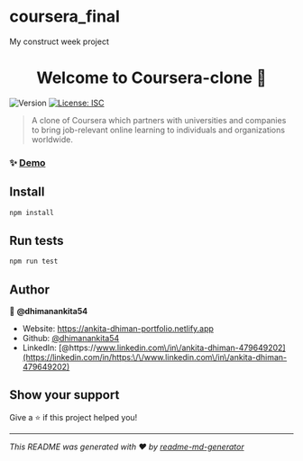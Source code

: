 # coursera_final
 My construct week project
<h1 align="center">Welcome to Coursera-clone 👋</h1>
<p>
  <img alt="Version" src="https://img.shields.io/badge/version-1.0.0-blue.svg?cacheSeconds=2592000" />
  <a href="#" target="_blank">
    <img alt="License: ISC" src="https://img.shields.io/badge/License-ISC-yellow.svg" />
  </a>
</p>

> A clone of Coursera which partners with universities and companies to bring job-relevant online learning to individuals and organizations worldwide. 

### ✨ [Demo](https://courseraclone-backend.herokuapp.com)

## Install

```sh
npm install
```

## Run tests

```sh
npm run test
```

## Author

👤 **@dhimanankita54**

* Website: https://ankita-dhiman-portfolio.netlify.app
* Github: [@dhimanankita54](https://github.com/dhimanankita54)
* LinkedIn: [@https:\/\/www.linkedin.com\/in\/ankita-dhiman-479649202](https://linkedin.com/in/https:\/\/www.linkedin.com\/in\/ankita-dhiman-479649202)

## Show your support

Give a ⭐️ if this project helped you!

***
_This README was generated with ❤️ by [readme-md-generator](https://github.com/kefranabg/readme-md-generator)_
